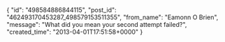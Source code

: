  {
   "id": "498584886844115",
   "post_id": "462493170453287_498579153511355",
   "from_name": "Eamonn O Brien",
   "message": "What did you mean your second attempt failed?",
   "created_time": "2013-04-01T17:51:58+0000"
 }
